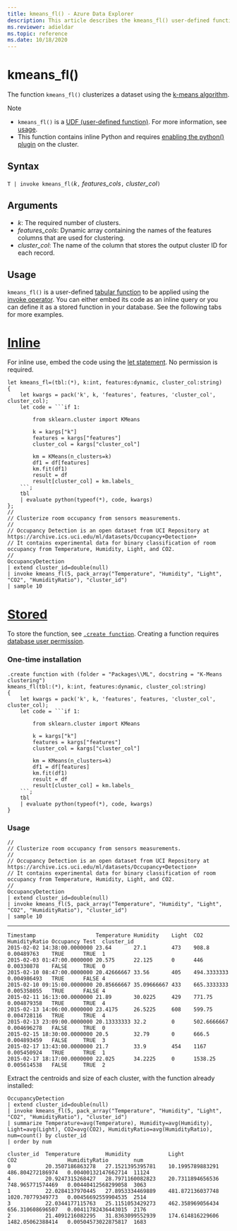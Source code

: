 ```yaml
---
title: kmeans_fl() - Azure Data Explorer
description: This article describes the kmeans_fl() user-defined function in Azure Data Explorer.
ms.reviewer: adieldar
ms.topic: reference
ms.date: 10/18/2020
---
```

# kmeans_fl()

The function `kmeans_fl()` clusterizes a dataset using the [k-means algorithm](https://en.wikipedia.org/wiki/K-means_clustering).

> [!NOTE]
> * `kmeans_fl()` is a [UDF (user-defined function)](../query/functions/user-defined-functions.md). For more information, see [usage](#usage).
> * This function contains inline Python and requires [enabling the python() plugin](../query/pythonplugin.md#enable-the-plugin) on the cluster.

## Syntax

`T | invoke kmeans_fl(`*k*`,` *features_cols*`,` *cluster_col*`)`

## Arguments

* *k*: The required number of clusters.
* *features_cols*: Dynamic array containing the names of the features columns that are used for clustering.
* *cluster_col*: The name of the column that stores the output cluster ID for each record.

## Usage

`kmeans_fl()` is a user-defined [tabular function](../query/functions/user-defined-functions.md#tabular-function) to be applied using the [invoke operator](../query/invokeoperator.md). You can either embed its code as an inline query or you can define it as a stored function in your database. See the following tabs for more examples.

# [Inline](#tab/Inline)

For inline use, embed the code using the [let statement](../query/letstatement.md). No permission is required.

<!-- csl: https://help.kusto.windows.net/Samples -->
~~~kusto
let kmeans_fl=(tbl:(*), k:int, features:dynamic, cluster_col:string)
{
    let kwargs = pack('k', k, 'features', features, 'cluster_col', cluster_col);
    let code = ```if 1:
        
        from sklearn.cluster import KMeans
        
        k = kargs["k"]
        features = kargs["features"]
        cluster_col = kargs["cluster_col"]
        
        km = KMeans(n_clusters=k)
        df1 = df[features]
        km.fit(df1)
        result = df
        result[cluster_col] = km.labels_
    ```;
    tbl
    | evaluate python(typeof(*), code, kwargs)
};
//
// Clusterize room occupancy from sensors measurements.
//
// Occupancy Detection is an open dataset from UCI Repository at https://archive.ics.uci.edu/ml/datasets/Occupancy+Detection+
// It contains experimental data for binary classification of room occupancy from Temperature, Humidity, Light, and CO2.
//
OccupancyDetection
| extend cluster_id=double(null)
| invoke kmeans_fl(5, pack_array("Temperature", "Humidity", "Light", "CO2", "HumidityRatio"), "cluster_id")
| sample 10
~~~

# [Stored](#tab/stored)

To store the function, see [`.create function`](../management/create-function.md). Creating a function requires [database user permission](../management/access-control/role-based-authorization.md).

### One-time installation

<!-- csl: https://help.kusto.windows.net/Samples -->
~~~kusto
.create function with (folder = "Packages\\ML", docstring = "K-Means clustering")
kmeans_fl(tbl:(*), k:int, features:dynamic, cluster_col:string)
{
    let kwargs = pack('k', k, 'features', features, 'cluster_col', cluster_col);
    let code = ```if 1:
        
        from sklearn.cluster import KMeans
        
        k = kargs["k"]
        features = kargs["features"]
        cluster_col = kargs["cluster_col"]
        
        km = KMeans(n_clusters=k)
        df1 = df[features]
        km.fit(df1)
        result = df
        result[cluster_col] = km.labels_
    ```;
    tbl
    | evaluate python(typeof(*), code, kwargs)
}
~~~

### Usage

<!-- csl: https://help.kusto.windows.net/Samples -->
```kusto
//
// Clusterize room occupancy from sensors measurements.
//
// Occupancy Detection is an open dataset from UCI Repository at https://archive.ics.uci.edu/ml/datasets/Occupancy+Detection+
// It contains experimental data for binary classification of room occupancy from Temperature, Humidity, Light, and CO2.
//
OccupancyDetection
| extend cluster_id=double(null)
| invoke kmeans_fl(5, pack_array("Temperature", "Humidity", "Light", "CO2", "HumidityRatio"), "cluster_id")
| sample 10
```

---

<!-- csl: https://help.kusto.windows.net/Samples -->
```kusto
Timestamp	                Temperature Humidity	Light  CO2         HumidityRatio Occupancy Test	 cluster_id
2015-02-02 14:38:00.0000000	23.64       27.1        473    908.8       0.00489763    TRUE	   TRUE  1
2015-02-03 01:47:00.0000000	20.575      22.125      0      446         0.00330878	 FALSE	   TRUE  0
2015-02-10 08:47:00.0000000	20.42666667 33.56       405    494.3333333 0.004986493	 TRUE	   FALSE 4
2015-02-10 09:15:00.0000000	20.85666667 35.09666667 433    665.3333333 0.005358055	 TRUE	   FALSE 4
2015-02-11 16:13:00.0000000	21.89       30.0225     429    771.75      0.004879358	 TRUE	   TRUE  4
2015-02-13 14:06:00.0000000	23.4175     26.5225     608    599.75      0.004728116	 TRUE	   TRUE  4
2015-02-13 23:09:00.0000000	20.13333333 32.2        0      502.6666667 0.004696278	 FALSE	   TRUE  0
2015-02-15 18:30:00.0000000	20.5        32.79       0      666.5       0.004893459	 FALSE	   TRUE  3
2015-02-17 13:43:00.0000000	21.7        33.9        454    1167        0.005450924	 TRUE	   TRUE  1
2015-02-17 18:17:00.0000000	22.025      34.2225     0      1538.25     0.005614538	 FALSE	   TRUE  2
```

Extract the centroids and size of each cluster, with the function already installed:

<!-- csl: https://help.kusto.windows.net/Samples -->
```kusto
OccupancyDetection
| extend cluster_id=double(null)
| invoke kmeans_fl(5, pack_array("Temperature", "Humidity", "Light", "CO2", "HumidityRatio"), "cluster_id")
| summarize Temperature=avg(Temperature), Humidity=avg(Humidity), Light=avg(Light), CO2=avg(CO2), HumidityRatio=avg(HumidityRatio), num=count() by cluster_id
| order by num

```

<!-- csl: https://help.kusto.windows.net/Samples -->
```kusto
cluster_id	Temperature        Humidity            Light            CO2                HumidityRatio        num
0	        20.3507186863278   27.1521395395781    10.1995789883291	486.804272186974   0.00400132147662714	11124
4	        20.9247315268427   28.7971160082823    20.7311894656536	748.965771574469   0.00440412568299058	3063
1	        22.0284137970445   27.8953334469889    481.872136037748	1020.70779349773   0.00456692559904535	2514
3	        22.0344177115763   25.1151053429273    462.358969056434	656.310608696507   0.00411782436443015	2176
2	        21.4091216082295   31.8363099552939    174.614816229606	1482.05062388414   0.00504573022875817	1683
```
